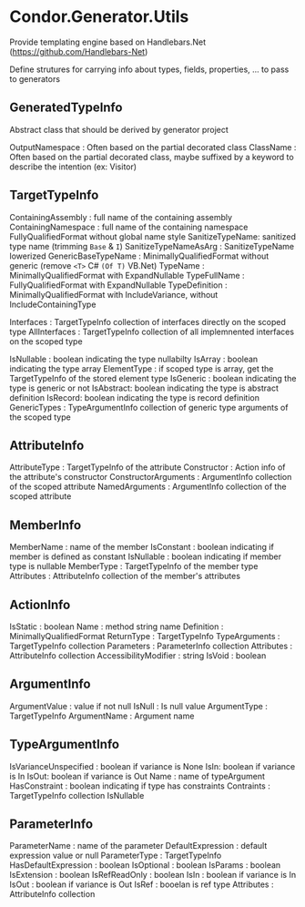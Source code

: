 # Condor.Generator.Utils

Provide templating engine based on Handlebars.Net (https://github.com/Handlebars-Net)

Define strutures for carrying info about types, fields, properties, ... to pass to generators

## GeneratedTypeInfo

Abstract class that should be derived by generator project

OutputNamespace : Often based on the partial decorated class
ClassName : Often based on the partial decorated class, maybe suffixed by a keyword to describe the intention (ex: Visitor)

## TargetTypeInfo 

ContainingAssembly : full name of the containing assembly
ContainingNamespace : full name of the containing namespace  FullyQualifiedFormat without global name style
SanitizeTypeName: sanitized type name (trimming `Base` & `I`)
SanitizeTypeNameAsArg : SanitizeTypeName lowerized
GenericBaseTypeName : MinimallyQualifiedFormat without generic (remove `<T>` C# `(Of T)` VB.Net)
TypeName : MinimallyQualifiedFormat with ExpandNullable
TypeFullName : FullyQualifiedFormat with ExpandNullable
TypeDefinition : MinimallyQualifiedFormat with IncludeVariance, without IncludeContainingType

Interfaces : TargetTypeInfo collection of interfaces directly on the scoped type
AllInterfaces : TargetTypeInfo collection of all implemnented interfaces on the scoped type

IsNullable : boolean indicating the type nullabilty
IsArray : boolean indicating the type array
ElementType : if scoped type is array, get the TargetTypeInfo of the stored element type
IsGeneric : boolean indicating the type is generic or not
IsAbstract: boolean indicating the type is abstract definition
IsRecord: boolean indicating the type is record definition
GenericTypes : TypeArgumentInfo collection of generic type arguments of the scoped type

## AttributeInfo

AttributeType : TargetTypeInfo of the attribute
Constructor : Action info of the attribute's constructor
ConstructorArguments : ArgumentInfo collection of the scoped attribute
NamedArguments : ArgumentInfo collection of the scoped attribute


## MemberInfo

MemberName : name of the member
IsConstant : boolean indicating if member is defined as constant
IsNullable : boolean indicating if member type is nullable
MemberType : TargetTypeInfo of the member type
Attributes : AttributeInfo collection of the member's attributes 

## ActionInfo

IsStatic : boolean
Name : method string name
Definition : MinimallyQualifiedFormat
ReturnType : TargetTypeInfo
TypeArguments : TargetTypeInfo collection
Parameters : ParameterInfo collection
Attributes : AttributeInfo collection
AccessibilityModifier : string
IsVoid : boolean

## ArgumentInfo

ArgumentValue : value if not null
IsNull : Is null value
ArgumentType : TargetTypeInfo
ArgumentName : Argument name

## TypeArgumentInfo

IsVarianceUnspecified : boolean if variance is None
IsIn: boolean if variance is In
IsOut: boolean if variance is Out
Name : name of typeArgument
HasConstraint : boolean indicating if type has constraints
Contraints : TargetTypeInfo collection
IsNullable

## ParameterInfo

ParameterName : name of the parameter
DefaultExpression : default expression value or null
ParameterType : TargetTypeInfo
HasDefaultExpression : boolean
IsOptional : boolean
IsParams : boolean
IsExtension : boolean
IsRefReadOnly : boolean
IsIn : boolean if variance is In
IsOut : boolean if variance is Out
IsRef : booelan is ref type
Attributes : AttributeInfo collection